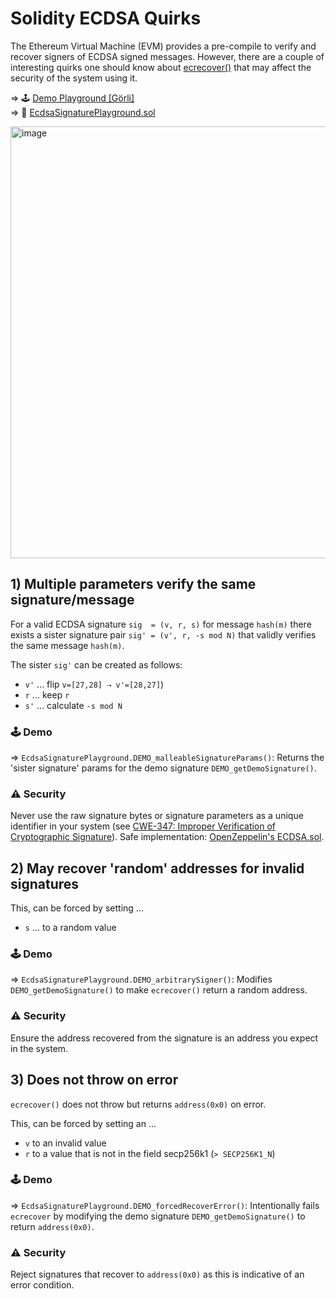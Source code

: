 # Solidity ECDSA Quirks


The Ethereum Virtual Machine (EVM) provides a pre-compile to verify and recover signers of ECDSA signed messages. However, there are a couple of interesting quirks one should know about [ecrecover()](https://docs.soliditylang.org/en/v0.4.24/units-and-global-variables.html#mathematical-and-cryptographic-functions) that may affect the security of the system using it.

⇒ 🕹️ [Demo Playground [Görli]](https://goerli.etherscan.io/address/0xce9d78888b5bcce734a623c5e1d7a08061d40c74#readContract)<br>
⇒ 📄 [EcdsaSignaturePlayground.sol](./EcdsaSignaturePlayground.sol)

<a href="https://goerli.etherscan.io/address/0xce9d78888b5bcce734a623c5e1d7a08061d40c74#readContract" ><img width="691" alt="image" src="https://user-images.githubusercontent.com/2865694/159253926-a328cb2c-9147-491f-bcf3-05566bd4a5eb.png"></a>



## 1) Multiple parameters verify the same signature/message

For a valid ECDSA signature `sig  = (v, r, s)` for message `hash(m)` there exists a sister signature pair `sig' = (v', r, -s mod N)` that validly verifies the same message `hash(m)`. 


The sister `sig'` can be created as follows:

* `v'` ... flip `v=[27,28] ⇢ v'=[28,27]`)
* `r` ... keep `r`
* `s'` ... calculate `-s mod N`

### 🕹️ Demo

⇒  `EcdsaSignaturePlayground.DEMO_malleableSignatureParams()`: Returns the 'sister signature' params for the demo signature `DEMO_getDemoSignature()`. 

### ⚠️ Security

Never use the raw signature bytes or signature parameters as a unique identifier in your system (see [CWE-347: Improper Verification of Cryptographic Signature](https://swcregistry.io/docs/SWC-117)). Safe implementation: [OpenZeppelin's ECDSA.sol](https://github.com/OpenZeppelin/openzeppelin-contracts/blob/afb20119b33072da041c97ea717d3ce4417b5e01/contracts/utils/cryptography/ECDSA.sol).


## 2) May recover 'random' addresses for invalid signatures

This, can be forced by setting ...

* `s` ... to a random value

### 🕹️ Demo

⇒ `EcdsaSignaturePlayground.DEMO_arbitrarySigner()`: Modifies `DEMO_getDemoSignature()` to make `ecrecover()` return a random address. 

### ⚠️ Security

Ensure the address recovered from the signature is an address you expect in the system.

## 3) Does not throw on error

`ecrecover()` does not throw but returns `address(0x0)` on error.

This, can be forced by setting an ...

* `v` to an invalid value
* `r` to a value that is not in the field secp256k1 (`> SECP256K1_N`)

### 🕹️ Demo

⇒ `EcdsaSignaturePlayground.DEMO_forcedRecoverError()`: Intentionally fails `ecrecover` by modifying the demo signature  `DEMO_getDemoSignature()` to return `address(0x0)`. 
  
### ⚠️ Security

Reject signatures that recover to `address(0x0)` as this is indicative of an error condition.
